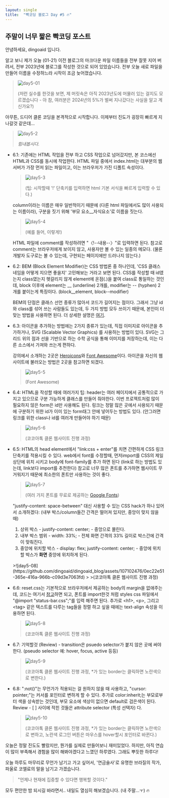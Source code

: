 ```yaml
---
layout: single
title:  "빡코딩 블로그 Day #5 🔥"
---
```


## 주말이 너무 짧은 빡코딩 포스트

안녕하세요, dingoaid 입니다.

알고 보니 제가 오늘 (01-21) 이전 블로그의 마크다운 파일 이름들을 전부 잘못 지어 버려서, 전부 2023년에 블로그를 작성한 것으로 되어 있었습니다. 전부 오늘 새로 파일을 만들어 이름을 수정하느라 시작이 조금 늦어졌습니다. 

>![day5-01](https://github.com/dingoaid/dingoaid_blog/assets/107102476/3fb5bdcc-cd44-498d-bfd9-e0cc92ba1688)
>
>(저런 실수를 한것을 보면, 제 머릿속은 아직 2023년도에 머물러 있는 걸지도 모르겠습니다 - 아 참, 여러분은 2024년의 5%가 벌써 지나갔다는 사실을 알고 계신가요?)  

아무튼, 드디어 클론 코딩을 본격적으로 시작합니다. 이제부터 진도가 굉장히 빠르게 지나갈것 같은데...

> ![day5-2](https://github.com/dingoaid/dingoaid_blog/assets/107102476/b7ef9c20-b0a7-4b8a-bb84-dff95d42b69c)
>
> *힘내봅시다.*

- 6.1: 기존에는 HTML 작업을 전부 하고 CSS 작업으로 넘어갔지만, 본 코스에선 HTML과 CSS를 동시에 작업한다. HTML 파일 중에서 index.html는 대부분의 웹서버가 가장 먼저 읽는 파일이고, 이는 브라우저가 가진 디폴트 속성이다. 

  >![day5-3](https://github.com/dingoaid/dingoaid_blog/assets/107102476/a762172c-3eaf-4327-b210-ae5a19e96a73)
  >
  > (팁: 시작할때 '!' 단축키를 입력하면 html 기본 서식을 빠르게 입력할 수 있다.)

  column이라는 이름은 매우 일반적이기 때문에 (다른 html 파일에서도 많이 사용되는 이름이라), 구분을 짓기 위해 '부모 요소__자식요소'로 이름을 짓는다.

  >![day5-4](https://github.com/dingoaid/dingoaid_blog/assets/107102476/8849abc0-4313-46a3-a6a2-77316e310caa)
  >
  >(예를 들어, 이렇게!)

  HTML 파일에 comment를 작성하려면 "〈!--내용--〉"로 입력하면 된다. 참고로 comment는 브라우저에게 보이지 않고, 사용자만 볼 수 있는 일종의 메모다. (물론 개발자 도구로는 볼 수 있는데, 구현되는 페이지에만 드러나지 않는다.)

- 6.2: BEM (Block Element Modifier)는 CSS 방법론 중 하나인데, 'CSS 클래스네임을 어떻게 지으면 좋을지' 고민해보는 거라고 보면 된다. CSS를 작성할 때 id였는지 class였는지 헷갈리지 않게 element에 온점(.)을 붙여 class로 통일하는 것인데, block 이후에 element는 __ (underline) 2개를, modifier는 -- (hyphen) 2개를 붙이는게 특징이다. (block__element, block--modifier)

  BEM의 단점은 클래스 선언 종류가 많아서 코드가 길어지는 점이다. 그래서 그냥 id와 class를 섞어 쓰는 사람들도 있는데, 두 가지 방법 모두 쓰이기 때문에, 본인이 더 맞는 방법을 사용하면 된다. 더 상세한 설명은 [여기](https://nykim.work/15).

- 6.3: 아이콘을 추가하는 방법에는 2가지 종류가 있는데, 직접 이미지로 아이콘을 추가하거나, SVG (Scalable Vector Graphics) 를 사용하는 방법이 있다. SVG는 그리드 위의 점과 선을 기반으로 하는 수학 공식을 통해 이미지를 저장하는데, 이는 다른 소스에서 가져와 쓰는게 편하다.

  강의에서 소개하는 2곳은 [Heroicons](https://heroicons.dev/)와 [Font Awesome](https://fontawesome.com/)이다. 아이콘을 자신의 웹사이트에 불러오는 방법은 2곳을 참고하면 되겠다.

  >![day5-5](https://github.com/dingoaid/dingoaid_blog/assets/107102476/76f91e1c-7222-4f3e-b170-39218c85561a)
  >
  >(Font Awesome)

- 6.4: HTML을 작성할 때에 여러가지 팁: header는 여러 페이지에서 공통적으로 가지고 있으므로 구분 가능하게 클래스를 만들어 줘야한다. 이번 프로젝트처럼 많이 필요하지 않은 form은 id만 사용해도 된다. 링크는 정말 많은 곳에서 사용되기 때문에 구분하기 위한 id가 이미 있는 form태그 안에 넣어두는 방법도 있다. (안그러면 링크를 위한 class나 id를 여러개 만들어야 하기 때문)

  >![day5-6](https://github.com/dingoaid/dingoaid_blog/assets/107102476/01a85b26-f57a-41cf-af20-66e4ee903b1e)
  >
  >(코코아톡 클론 웹사이트 진행 과정)

- 6.5: HTML의 head element에서 "link:css + enter"를 치면 간편하게 CSS 링크 단축키를 적용시킬 수 있다. web에서 font를 수정할때, 먼저import를 CSS의 제일 상단에 위치 시키고 body에 font-family를 추가 하면 된다 (link로 하는 방법도 있는데, link보다 import를 추천한다) 참고로 너무 많은 폰트를 추가하면 웹사이트 무거워지기 때문에 최소한의 폰트만 사용하는 것이 좋다.

  >![day5-7](https://github.com/dingoaid/dingoaid_blog/assets/107102476/5bede365-cf88-4765-a3d1-14af7d64905e)
  >
  >(여러 가지 폰트를 무료로 제공하는 [Google Fonts](https://fonts.google.com/))
  
  "justify-content: space-between" 대신 사용할 수 있는 CSS hack가 하나 있어서 소개하겠다:
  (내부 박스/column들간 간격은 떨어져 있지만, 중앙이 맞지 않을 때)
  1.  상위 박스 - justify-content: center; - 중앙으로 몰린다.
  2.  내부 박스 범위 - width: 33%; - 전체 화면 간격의 33% 길이로 박스간에 간격이 맞춰진다.
  3.  중앙에 위치할 박스 - display: flex; justify-content: center; - 중앙에 위치할 박스가 **화면** 중앙에 위치하게 된다.
  <br/>
  >![day5-08](https://github.com/dingoaid/dingoaid_blog/assets/107102476/0ec22e51-365e-416a-966b-c09d3e7063fd)
  >
  >(코코아톡 클론 웹사이트 진행 과정)

- 6.6: reset.css는 기본적으로 브라우저에서 제공하는 body의 margin을 없애주는데, 코드는 여기서 [참고](https://cssdeck.com/blog/scripts/eric-meyer-reset-css/)하면 되고, 폰트를 import한것 처럼 styles css 파일에서 "@import "status-bar.css";"를 입력 해주면 된다. 추가로 \<h1\>, \<p\>, 그리고 \<tag\> 같은 텍스트를 다루는 tag들을 정렬 하고 싶을 때에는 text-align 속성을 이용하면 된다.

  >![day5-8](https://github.com/dingoaid/dingoaid_blog/assets/107102476/61588f25-4aa9-48b5-9810-66f5563a6e2b)
  >
  >(코코아톡 클론 웹사이트 진행 과정)

- 6.7: 기억할것 (Review) - transition은 psuedo selector가 붙지 않은 곳에 써야한다. (pseudo selector 예: hover, focus, active 등등)

  >![day5-9](https://github.com/dingoaid/dingoaid_blog/assets/107102476/47cfbc6b-a6e5-4789-9e14-aae362f8e1c7)
  >
  >(코코아톡 클론 웹사이트 진행 과정, *가 있는 border는 클릭하면 노란색으로 변한다.)

- 6.8: ":not()"는 무언가가 적용되는 걸 원하지 않을 때 사용하고, "cursor: pointer;"는 커서를 포인터로 변하게 할 수 있다. 추가로 color:inherit;는 부모로부터 색을 상속받는 것인데, 부모 요소에 색상이 없으면 default로 검은색이 된다. Review - [ ] 사이에 적힌 것들은 attribute selector (특성 선택자) 다.

  >![day5-10](https://github.com/dingoaid/dingoaid_blog/assets/107102476/6510d9b0-f2aa-4144-a3da-6ebd5a974bc9)
  >
  >(코코아톡 클론 웹사이트 진행 과정, *가 있는 border는 클릭하면 노란색으로 변하고, 노란색 로그인 버튼은 마우스를 hover할시 포인터로 바뀐다.)

오늘은 정말 진도도 빨랐지만, 뭔가를 실제로 만들어보니 재미있었다. 하지만, 아직 연습이 많이 부족해서 경험을 많이 해봐야겠다고 느꼈던 하루였다. 그래도 뿌듯한 하루다!

오늘 하루도 마무리로 무언가 남기고 가고 싶어서, '연금술사'로 유명한 브라질의 작가, 파울로 코엘료의 말을 남기고 가겠습니다. 

> "언제나 현재에 집중할 수 있다면 행복할 것이다."

모두 편안한 밤 되시길 바라면서.. 내일도 열심히 해보겠습니다. (내 주말...ㅜ) 🔥




